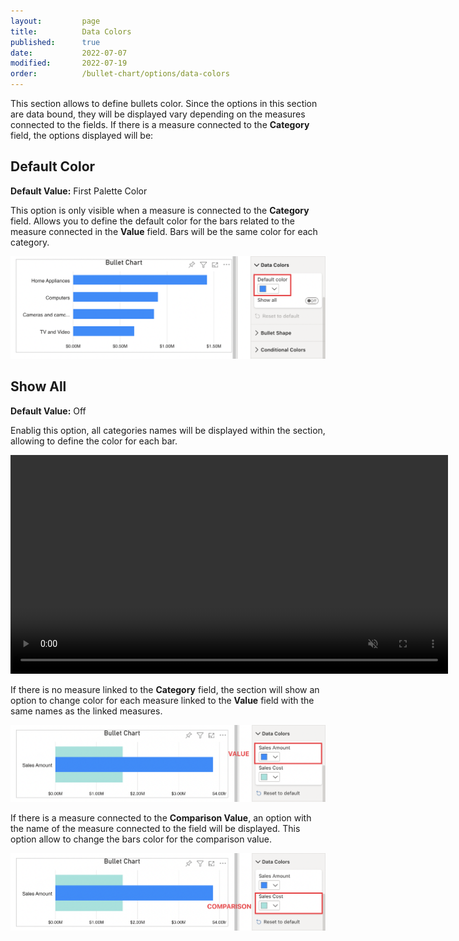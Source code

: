 ```yaml
---
layout:         page
title:          Data Colors
published:      true
date:           2022-07-07
modified:   	2022-07-19
order:          /bullet-chart/options/data-colors
---
```


This section allows to define bullets color. Since the options in this section are data bound, they will be displayed vary depending on the measures connected to the fields. If there is a measure connected to the **Category** field, the options displayed will be:

## Default Color

**Default Value:** First Palette Color

This option is only visible when a measure is connected to the **Category** field. Allows you to define the default color for the bars related to the measure connected in the **Value** field. Bars will be the same color for each category.

<img src="images/data-colors-default-color.png" width="700">

## Show All

**Default Value:** Off

Enablig this option, all categories names will be displayed within the section, allowing to define the color for each bar.

<video src="images/data-colors-show-all.mp4" width="700" autoplay loop muted></video>

If there is no measure linked to the **Category** field, the section will show an option to change color for each measure linked to the **Value** field with the same names as the linked measures.

<img src="images/data-colors-value-color.png" width="700">

If there is a measure connected to the **Comparison Value**, an option with the name of the measure connected to the field will be displayed. This option allow to change the bars color for the comparison value.

<img src="images/data-colors-comparison-color.png" width="700">



